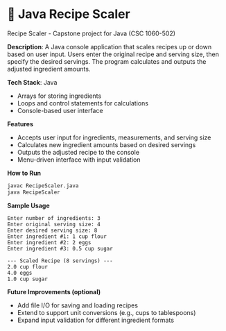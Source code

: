 # 📂 Java Recipe Scaler
Recipe Scaler - Capstone project for Java (CSC 1060-502)

**Description**: A Java console application that scales recipes up or down based on user input. Users enter the original recipe and serving size, then specify the desired servings. The program calculates and outputs the adjusted ingredient amounts.

**Tech Stack**: Java
* Arrays for storing ingredients
* Loops and control statements for calculations
* Console-based user interface

**Features**
* Accepts user input for ingredients, measurements, and serving size
* Calculates new ingredient amounts based on desired servings
* Outputs the adjusted recipe to the console
* Menu-driven interface with input validation

**How to Run**
```bash
javac RecipeScaler.java
java RecipeScaler
```

**Sample Usage**
```
Enter number of ingredients: 3
Enter original serving size: 4
Enter desired serving size: 8
Enter ingredient #1: 1 cup flour
Enter ingredient #2: 2 eggs
Enter ingredient #3: 0.5 cup sugar

--- Scaled Recipe (8 servings) ---
2.0 cup flour
4.0 eggs
1.0 cup sugar
```

**Future Improvements (optional)**
* Add file I/O for saving and loading recipes
* Extend to support unit conversions (e.g., cups to tablespoons)
* Expand input validation for different ingredient formats
